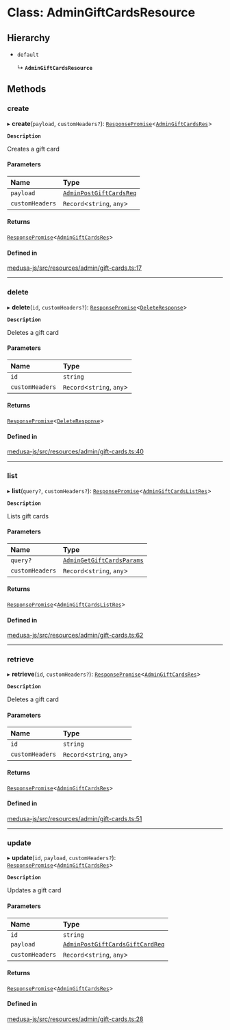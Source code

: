 # Class: AdminGiftCardsResource

## Hierarchy

- `default`

  ↳ **`AdminGiftCardsResource`**

## Methods

### create

▸ **create**(`payload`, `customHeaders?`): [`ResponsePromise`](../modules/internal.md#responsepromise)<[`AdminGiftCardsRes`](../modules/internal-9.md#admingiftcardsres)\>

**`Description`**

Creates a gift card

#### Parameters

| Name | Type |
| :------ | :------ |
| `payload` | [`AdminPostGiftCardsReq`](internal-9.AdminPostGiftCardsReq.md) |
| `customHeaders` | `Record`<`string`, `any`\> |

#### Returns

[`ResponsePromise`](../modules/internal.md#responsepromise)<[`AdminGiftCardsRes`](../modules/internal-9.md#admingiftcardsres)\>

#### Defined in

[medusa-js/src/resources/admin/gift-cards.ts:17](https://github.com/medusajs/medusa/blob/29135c051/packages/medusa-js/src/resources/admin/gift-cards.ts#L17)

___

### delete

▸ **delete**(`id`, `customHeaders?`): [`ResponsePromise`](../modules/internal.md#responsepromise)<[`DeleteResponse`](../modules/internal-3.md#deleteresponse)\>

**`Description`**

Deletes a gift card

#### Parameters

| Name | Type |
| :------ | :------ |
| `id` | `string` |
| `customHeaders` | `Record`<`string`, `any`\> |

#### Returns

[`ResponsePromise`](../modules/internal.md#responsepromise)<[`DeleteResponse`](../modules/internal-3.md#deleteresponse)\>

#### Defined in

[medusa-js/src/resources/admin/gift-cards.ts:40](https://github.com/medusajs/medusa/blob/29135c051/packages/medusa-js/src/resources/admin/gift-cards.ts#L40)

___

### list

▸ **list**(`query?`, `customHeaders?`): [`ResponsePromise`](../modules/internal.md#responsepromise)<[`AdminGiftCardsListRes`](../modules/internal-9.md#admingiftcardslistres)\>

**`Description`**

Lists gift cards

#### Parameters

| Name | Type |
| :------ | :------ |
| `query?` | [`AdminGetGiftCardsParams`](internal-9.AdminGetGiftCardsParams.md) |
| `customHeaders` | `Record`<`string`, `any`\> |

#### Returns

[`ResponsePromise`](../modules/internal.md#responsepromise)<[`AdminGiftCardsListRes`](../modules/internal-9.md#admingiftcardslistres)\>

#### Defined in

[medusa-js/src/resources/admin/gift-cards.ts:62](https://github.com/medusajs/medusa/blob/29135c051/packages/medusa-js/src/resources/admin/gift-cards.ts#L62)

___

### retrieve

▸ **retrieve**(`id`, `customHeaders?`): [`ResponsePromise`](../modules/internal.md#responsepromise)<[`AdminGiftCardsRes`](../modules/internal-9.md#admingiftcardsres)\>

**`Description`**

Deletes a gift card

#### Parameters

| Name | Type |
| :------ | :------ |
| `id` | `string` |
| `customHeaders` | `Record`<`string`, `any`\> |

#### Returns

[`ResponsePromise`](../modules/internal.md#responsepromise)<[`AdminGiftCardsRes`](../modules/internal-9.md#admingiftcardsres)\>

#### Defined in

[medusa-js/src/resources/admin/gift-cards.ts:51](https://github.com/medusajs/medusa/blob/29135c051/packages/medusa-js/src/resources/admin/gift-cards.ts#L51)

___

### update

▸ **update**(`id`, `payload`, `customHeaders?`): [`ResponsePromise`](../modules/internal.md#responsepromise)<[`AdminGiftCardsRes`](../modules/internal-9.md#admingiftcardsres)\>

**`Description`**

Updates a gift card

#### Parameters

| Name | Type |
| :------ | :------ |
| `id` | `string` |
| `payload` | [`AdminPostGiftCardsGiftCardReq`](internal-9.AdminPostGiftCardsGiftCardReq.md) |
| `customHeaders` | `Record`<`string`, `any`\> |

#### Returns

[`ResponsePromise`](../modules/internal.md#responsepromise)<[`AdminGiftCardsRes`](../modules/internal-9.md#admingiftcardsres)\>

#### Defined in

[medusa-js/src/resources/admin/gift-cards.ts:28](https://github.com/medusajs/medusa/blob/29135c051/packages/medusa-js/src/resources/admin/gift-cards.ts#L28)
